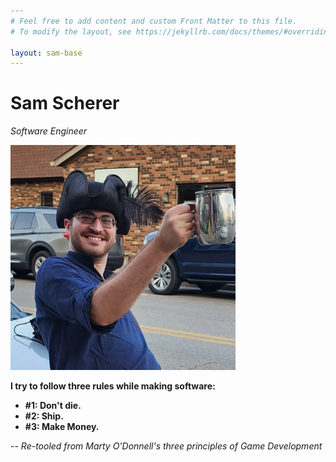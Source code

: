 ```yaml
---
# Feel free to add content and custom Front Matter to this file.
# To modify the layout, see https://jekyllrb.com/docs/themes/#overriding-theme-defaults

layout: sam-base
---
```


# Sam Scherer
*Software Engineer*

<img src="assets/images/profilepic.jpg" width=360 height=360 >

**I try to follow three rules while making software:**

   - **#1: Don't die.**
   - **#2: Ship.**
   - **#3: Make Money.**

-- *Re-tooled from Marty O'Donnell's three principles of Game Development*
